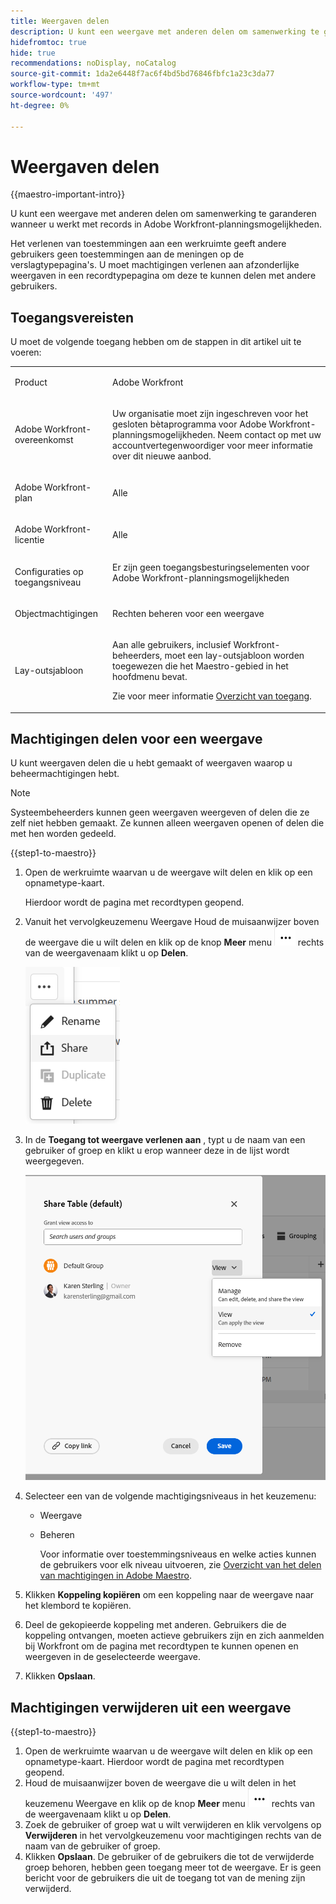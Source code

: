 ```yaml
---
title: Weergaven delen
description: U kunt een weergave met anderen delen om samenwerking te garanderen wanneer u de planningsmogelijkheden van Adobe Workfront gebruikt.
hidefromtoc: true
hide: true
recommendations: noDisplay, noCatalog
source-git-commit: 1da2e6448f7ac6f4bd5bd76846fbfc1a23c3da77
workflow-type: tm+mt
source-wordcount: '497'
ht-degree: 0%

---
```



<!--update the metadata and description when we turn this article live-->

# Weergaven delen

{{maestro-important-intro}}

U kunt een weergave met anderen delen om samenwerking te garanderen wanneer u werkt met records in Adobe Workfront-planningsmogelijkheden.

Het verlenen van toestemmingen aan een werkruimte geeft andere gebruikers geen toestemmingen aan de meningen op de verslagtypepagina&#39;s. U moet machtigingen verlenen aan afzonderlijke weergaven in een recordtypepagina om deze te kunnen delen met andere gebruikers.

## Toegangsvereisten

U moet de volgende toegang hebben om de stappen in dit artikel uit te voeren:

<table style="table-layout:auto">
 <col>
 </col>
 <col>
 </col>
 <tbody>
    <tr>
<tr>
<td>
   <p> Product</p> </td>
   <td>
   <p> Adobe Workfront</p> </td>
  </tr>  
 <td role="rowheader"><p>Adobe Workfront-overeenkomst</p></td>
   <td>
<p>Uw organisatie moet zijn ingeschreven voor het gesloten bètaprogramma voor Adobe Workfront-planningsmogelijkheden. Neem contact op met uw accountvertegenwoordiger voor meer informatie over dit nieuwe aanbod. </p>
   </td>
  </tr>
  <tr>
   <td role="rowheader"><p>Adobe Workfront-plan</p></td>
   <td>
<p>Alle</p>
   </td>
  </tr>
  <tr>
   <td role="rowheader"><p>Adobe Workfront-licentie</p></td>
   <td>
   <p>Alle</p> 
  </td>
  </tr>

<tr>
   <td role="rowheader"><p>Configuraties op toegangsniveau</p></td>
   <td> Er zijn geen toegangsbesturingselementen voor Adobe Workfront-planningsmogelijkheden</p>  
</td>
  </tr>

<tr>
   <td role="rowheader"><p>Objectmachtigingen</p></td>
   <td> <p>Rechten beheren voor een weergave</p>  
</td>
  </tr>

<tr>
   <td role="rowheader"><p>Lay-outsjabloon</p></td>
   <td> <p>Aan alle gebruikers, inclusief Workfront-beheerders, moet een lay-outsjabloon worden toegewezen die het Maestro-gebied in het hoofdmenu bevat. </p> <p>Zie voor meer informatie <a href="/help/quicksilver/maestro/access/access-overview.md">Overzicht van toegang</a>. </p>  
</td>
  </tr>
 </tbody>
</table>

## Machtigingen delen voor een weergave

U kunt weergaven delen die u hebt gemaakt of weergaven waarop u beheermachtigingen hebt.

>[!NOTE]
>
>Systeembeheerders kunnen geen weergaven weergeven of delen die ze zelf niet hebben gemaakt. Ze kunnen alleen weergaven openen of delen die met hen worden gedeeld.

<!--for above note: System administrators can have only Manage permissions to a view.-->

{{step1-to-maestro}}

1. Open de werkruimte waarvan u de weergave wilt delen en klik op een opnametype-kaart.

   Hierdoor wordt de pagina met recordtypen geopend.

1. Vanuit het vervolgkeuzemenu Weergave <!--tab-->Houd de muisaanwijzer boven de weergave die u wilt delen en klik op de knop **Meer** menu ![](assets/more-menu.png) rechts van de weergavenaam klikt u op **Delen**.

   ![](assets/more-menu-for-views-expanded-with-share-option.png)

1. In de **Toegang tot weergave verlenen aan** , typt u de naam van een gebruiker of groep en klikt u erop wanneer deze in de lijst wordt weergegeven.

   ![](assets/sharing-a-view-ui-with-groups.png)

1. Selecteer een van de volgende machtigingsniveaus in het keuzemenu:
   * Weergave
   * Beheren

     Voor informatie over toestemmingsniveaus en welke acties kunnen de gebruikers voor elk niveau uitvoeren, zie [Overzicht van het delen van machtigingen in Adobe Maestro](../access/sharing-permissions-overview.md).
1. Klikken **Koppeling kopiëren** om een koppeling naar de weergave naar het klembord te kopiëren.
1. Deel de gekopieerde koppeling met anderen. Gebruikers die de koppeling ontvangen, moeten actieve gebruikers zijn en zich aanmelden bij Workfront om de pagina met recordtypen te kunnen openen en weergeven in de geselecteerde weergave.
1. Klikken **Opslaan**.

## Machtigingen verwijderen uit een weergave

{{step1-to-maestro}}

1. Open de werkruimte waarvan u de weergave wilt delen en klik op een opnametype-kaart. Hierdoor wordt de pagina met recordtypen geopend.
1. Houd de muisaanwijzer boven de weergave die u wilt delen in het keuzemenu Weergave en klik op de knop **Meer** menu ![](assets/more-menu.png) rechts van de weergavenaam klikt u op **Delen**.
1. Zoek de gebruiker of groep wat u wilt verwijderen en klik vervolgens op **Verwijderen** in het vervolgkeuzemenu voor machtigingen rechts van de naam van de gebruiker of groep.
1. Klikken **Opslaan**.
De gebruiker of de gebruikers die tot de verwijderde groep behoren, hebben geen toegang meer tot de weergave. Er is geen bericht voor de gebruikers die uit de toegang tot van de mening zijn verwijderd.

